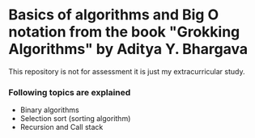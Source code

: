 # Basics of algorithms and Big O notation from the book "Grokking Algorithms" by Aditya Y. Bhargava

This repository is not for assessment it is just my extracurricular study. 

### Following topics are explained

  - Binary algorithms
  - Selection sort (sorting algorithm) 
  - Recursion and Call stack

